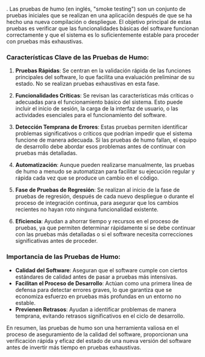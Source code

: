 .
Las pruebas de humo (en inglés, "smoke testing") son un conjunto de pruebas iniciales que se realizan en una aplicación después de que se ha hecho una nueva compilación o despliegue. El objetivo principal de estas pruebas es verificar que las funcionalidades básicas del software funcionan correctamente y que el sistema es lo suficientemente estable para proceder con pruebas más exhaustivas.

### Características Clave de las Pruebas de Humo:

1. **Pruebas Rápidas**: Se centran en la validación rápida de las funciones principales del software, lo que facilita una evaluación preliminar de su estado. No se realizan pruebas exhaustivas en esta fase.

2. **Funcionalidades Críticas**: Se revisan las características más críticas o adecuadas para el funcionamiento básico del sistema. Esto puede incluir el inicio de sesión, la carga de la interfaz de usuario, o las actividades esenciales para el funcionamiento del software.

3. **Detección Temprana de Errores**: Estas pruebas permiten identificar problemas significativos o críticos que podrían impedir que el sistema funcione de manera adecuada. Si las pruebas de humo fallan, el equipo de desarrollo debe abordar esos problemas antes de continuar con pruebas más detalladas.

4. **Automatización**: Aunque pueden realizarse manualmente, las pruebas de humo a menudo se automatizan para facilitar su ejecución regular y rápida cada vez que se produce un cambio en el código.

5. **Fase de Pruebas de Regresión**: Se realizan al inicio de la fase de pruebas de regresión, después de cada nuevo despliegue o durante el proceso de integración continua, para asegurar que los cambios recientes no hayan roto ninguna funcionalidad existente.

6. **Eficiencia**: Ayudan a ahorrar tiempo y recursos en el proceso de pruebas, ya que permiten determinar rápidamente si se debe continuar con las pruebas más detalladas o si el software necesita correcciones significativas antes de proceder.

### Importancia de las Pruebas de Humo:

- **Calidad del Software**: Aseguran que el software cumple con ciertos estándares de calidad antes de pasar a pruebas más intensivas.
- **Facilitan el Proceso de Desarrollo**: Actúan como una primera línea de defensa para detectar errores graves, lo que garantiza que se economiza esfuerzo en pruebas más profundas en un entorno no estable.
- **Previenen Retrasos**: Ayudan a identificar problemas de manera temprana, evitando retrasos significativos en el ciclo de desarrollo.

En resumen, las pruebas de humo son una herramienta valiosa en el proceso de aseguramiento de la calidad del software, proporcionan una verificación rápida y eficaz del estado de una nueva versión del software antes de invertir más tiempo en pruebas exhaustivas.
